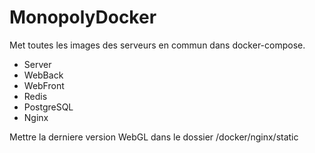 # MonopolyDocker

Met toutes les images des serveurs en commun dans docker-compose.
- Server
- WebBack
- WebFront
- Redis
- PostgreSQL
- Nginx

Mettre la derniere version WebGL dans le dossier /docker/nginx/static